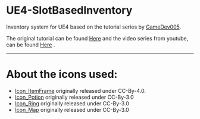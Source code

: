 # UE4-SlotBasedInventory

Inventory system for UE4 based on the tutorial series by [GameDev005](https://forums.unrealengine.com/member.php?512781-GameDev005).

The original tutorial can be found [Here](https://forums.unrealengine.com/showthread.php?121268-Complex-slot-based-inventory-system) 
and the video series from youtube, can be found [Here](https://www.youtube.com/playlist?list=PLmKKTERcjTPKEPl0nk48Tpmj-iWmzqo_Q) .

-----


# About the icons used:

- [Icon_ItemFrame](https://github.com/Keyamoon/IcoMoon-Free) originally released under CC-By-4.0.
- [Icon_Potion](http://game-icons.net/about.html) originally released under CC-By-3.0
- [Icon_Ring](http://game-icons.net/about.html) originally released under CC-By-3.0
- [Icon_Map](http://game-icons.net/about.html) originally released under CC-By-3.0
